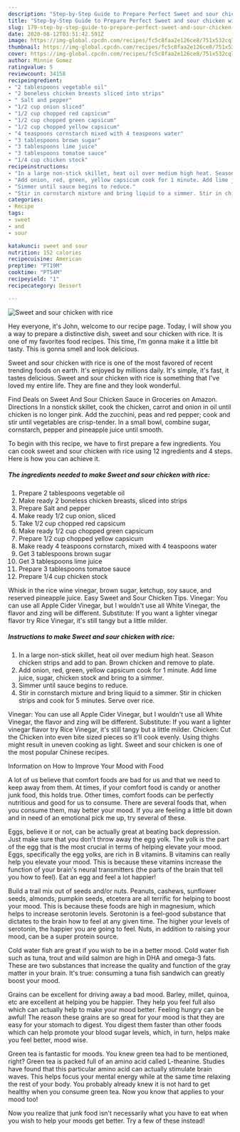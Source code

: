 ```yaml
---
description: "Step-by-Step Guide to Prepare Perfect Sweet and sour chicken with rice"
title: "Step-by-Step Guide to Prepare Perfect Sweet and sour chicken with rice"
slug: 179-step-by-step-guide-to-prepare-perfect-sweet-and-sour-chicken-with-rice
date: 2020-08-12T03:51:42.591Z
image: https://img-global.cpcdn.com/recipes/fc5c8faa2e126ce8/751x532cq70/sweet-and-sour-chicken-with-rice-recipe-main-photo.jpg
thumbnail: https://img-global.cpcdn.com/recipes/fc5c8faa2e126ce8/751x532cq70/sweet-and-sour-chicken-with-rice-recipe-main-photo.jpg
cover: https://img-global.cpcdn.com/recipes/fc5c8faa2e126ce8/751x532cq70/sweet-and-sour-chicken-with-rice-recipe-main-photo.jpg
author: Minnie Gomez
ratingvalue: 5
reviewcount: 34158
recipeingredient:
- "2 tablespoons vegetable oil"
- "2 boneless chicken breasts sliced into strips"
- " Salt and pepper"
- "1/2 cup onion sliced"
- "1/2 cup chopped red capsicum"
- "1/2 cup chopped green capsicum"
- "1/2 cup chopped yellow capsicum"
- "4 teaspoons cornstarch mixed with 4 teaspoons water"
- "3 tablespoons brown sugar"
- "3 tablespoons lime juice"
- "3 tablespoons tomatoe sauce"
- "1/4 cup chicken stock"
recipeinstructions:
- "In a large non-stick skillet, heat oil over medium high heat. Season chicken strips and add to pan. Brown chicken and remove to plate."
- "Add onion, red, green, yellow capsicum cook for 1 minute. Add lime juice, sugar, chicken stock and bring to a simmer."
- "Simmer until sauce begins to reduce."
- "Stir in cornstarch mixture and bring liquid to a simmer. Stir in chicken strips and cook for 5 minutes. Serve over rice."
categories:
- Recipe
tags:
- sweet
- and
- sour

katakunci: sweet and sour 
nutrition: 152 calories
recipecuisine: American
preptime: "PT19M"
cooktime: "PT54M"
recipeyield: "1"
recipecategory: Dessert

---
```



![Sweet and sour chicken with rice](https://img-global.cpcdn.com/recipes/fc5c8faa2e126ce8/751x532cq70/sweet-and-sour-chicken-with-rice-recipe-main-photo.jpg)

Hey everyone, it's John, welcome to our recipe page. Today, I will show you a way to prepare a distinctive dish, sweet and sour chicken with rice. It is one of my favorites food recipes. This time, I'm gonna make it a little bit tasty. This is gonna smell and look delicious.

Sweet and sour chicken with rice is one of the most favored of recent trending foods on earth. It's enjoyed by millions daily. It's simple, it's fast, it tastes delicious. Sweet and sour chicken with rice is something that I've loved my entire life. They are fine and they look wonderful.

Find Deals on Sweet And Sour Chicken Sauce in Groceries on Amazon. Directions In a nonstick skillet, cook the chicken, carrot and onion in oil until chicken is no longer pink. Add the zucchini, peas and red pepper; cook and stir until vegetables are crisp-tender. In a small bowl, combine sugar, cornstarch, pepper and pineapple juice until smooth.


To begin with this recipe, we have to first prepare a few ingredients. You can cook sweet and sour chicken with rice using 12 ingredients and 4 steps. Here is how you can achieve it.

<!--inarticleads1-->

##### The ingredients needed to make Sweet and sour chicken with rice:

1. Prepare 2 tablespoons vegetable oil
1. Make ready 2 boneless chicken breasts, sliced into strips
1. Prepare  Salt and pepper
1. Make ready 1/2 cup onion, sliced
1. Take 1/2 cup chopped red capsicum
1. Make ready 1/2 cup chopped green capsicum
1. Prepare 1/2 cup chopped yellow capsicum
1. Make ready 4 teaspoons cornstarch, mixed with 4 teaspoons water
1. Get 3 tablespoons brown sugar
1. Get 3 tablespoons lime juice
1. Prepare 3 tablespoons tomatoe sauce
1. Prepare 1/4 cup chicken stock


Whisk in the rice wine vinegar, brown sugar, ketchup, soy sauce, and reserved pineapple juice. Easy Sweet and Sour Chicken Tips. Vinegar: You can use all Apple Cider Vinegar, but I wouldn&#39;t use all White Vinegar, the flavor and zing will be different. Substitute: If you want a lighter vinegar flavor try Rice Vinegar, it&#39;s still tangy but a little milder. 

<!--inarticleads2-->

##### Instructions to make Sweet and sour chicken with rice:

1. In a large non-stick skillet, heat oil over medium high heat. Season chicken strips and add to pan. Brown chicken and remove to plate.
1. Add onion, red, green, yellow capsicum cook for 1 minute. Add lime juice, sugar, chicken stock and bring to a simmer.
1. Simmer until sauce begins to reduce.
1. Stir in cornstarch mixture and bring liquid to a simmer. Stir in chicken strips and cook for 5 minutes. Serve over rice.


Vinegar: You can use all Apple Cider Vinegar, but I wouldn&#39;t use all White Vinegar, the flavor and zing will be different. Substitute: If you want a lighter vinegar flavor try Rice Vinegar, it&#39;s still tangy but a little milder. Chicken: Cut the Chicken into even bite sized pieces so it&#39;ll cook evenly. Using thighs might result in uneven cooking as light. Sweet and sour chicken is one of the most popular Chinese recipes. 

Information on How to Improve Your Mood with Food


A lot of us believe that comfort foods are bad for us and that we need to keep away from them. At times, if your comfort food is candy or another junk food, this holds true. Other times, comfort foods can be perfectly nutritious and good for us to consume. There are several foods that, when you consume them, may better your mood. If you are feeling a little bit down and in need of an emotional pick me up, try several of these.

Eggs, believe it or not, can be actually great at beating back depression. Just make sure that you don't throw away the egg yolk. The yolk is the part of the egg that is the most crucial in terms of helping elevate your mood. Eggs, specifically the egg yolks, are rich in B vitamins. B vitamins can really help you elevate your mood. This is because these vitamins increase the function of your brain's neural transmitters (the parts of the brain that tell you how to feel). Eat an egg and feel a lot happier!

Build a trail mix out of seeds and/or nuts. Peanuts, cashews, sunflower seeds, almonds, pumpkin seeds, etcetera are all terrific for helping to boost your mood. This is because these foods are high in magnesium, which helps to increase serotonin levels. Serotonin is a feel-good substance that dictates to the brain how to feel at any given time. The higher your levels of serotonin, the happier you are going to feel. Nuts, in addition to raising your mood, can be a super protein source.

Cold water fish are great if you wish to be in a better mood. Cold water fish such as tuna, trout and wild salmon are high in DHA and omega-3 fats. These are two substances that increase the quality and function of the gray matter in your brain. It's true: consuming a tuna fish sandwich can greatly boost your mood. 

Grains can be excellent for driving away a bad mood. Barley, millet, quinoa, etc are excellent at helping you be happier. They help you feel full also which can actually help to make your mood better. Feeling hungry can be awful! The reason these grains are so great for your mood is that they are easy for your stomach to digest. You digest them faster than other foods which can help promote your blood sugar levels, which, in turn, helps make you feel better, mood wise.

Green tea is fantastic for moods. You knew green tea had to be mentioned, right? Green tea is packed full of an amino acid called L-theanine. Studies have found that this particular amino acid can actually stimulate brain waves. This helps focus your mental energy while at the same time relaxing the rest of your body. You probably already knew it is not hard to get healthy when you consume green tea. Now you know that applies to your mood too!

Now you realize that junk food isn't necessarily what you have to eat when you wish to help your moods get better. Try a few of these instead!

